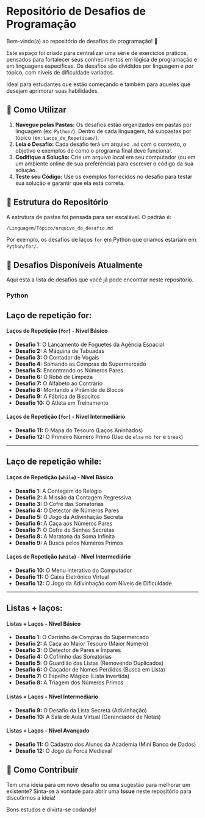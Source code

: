 # Repositório de Desafios de Programação

Bem-vindo(a) ao repositório de desafios de programação! 🚀

Este espaço foi criado para centralizar uma série de exercícios práticos, pensados para fortalecer seus conhecimentos em lógica de programação e em linguagens específicas. Os desafios são divididos por linguagem e por tópico, com níveis de dificuldade variados.

Ideal para estudantes que estão começando e também para aqueles que desejam aprimorar suas habilidades.

## 🎯 Como Utilizar

1.  **Navegue pelas Pastas:** Os desafios estão organizados em pastas por linguagem (ex: `Python/`). Dentro de cada linguagem, há subpastas por tópico (ex: `Lacos_de_Repeticao/`).
2.  **Leia o Desafio:** Cada desafio terá um arquivo `.md` com o contexto, o objetivo e exemplos de como o programa final deve funcionar.
3.  **Codifique a Solução:** Crie um arquivo local em seu computador (ou em um ambiente online de sua preferência) para escrever o código da sua solução.
4.  **Teste seu Código:** Use os exemplos fornecidos no desafio para testar sua solução e garantir que ela está correta.

## 📂 Estrutura do Repositório

A estrutura de pastas foi pensada para ser escalável. O padrão é:

```
/Linguagem/Tópico/arquivo_do_desafio.md
```

Por exemplo, os desafios de laços `for` em Python que criamos estariam em: `Python/for/`.

## 🐍 Desafios Disponíveis Atualmente

Aqui está a lista de desafios que você já pode encontrar neste repositório.

### Python

## Laço de repetição for:

#### Laços de Repetição (`for`) - Nível Básico

* **Desafio 1:** O Lançamento de Foguetes da Agência Espacial
* **Desafio 2:** A Máquina de Tabuadas
* **Desafio 3:** O Contador de Vogais
* **Desafio 4:** Somando as Compras do Supermercado
* **Desafio 5:** Encontrando os Números Pares
* **Desafio 6:** O Robô de Limpeza
* **Desafio 7:** O Alfabeto ao Contrário
* **Desafio 8:** Montando a Pirâmide de Blocos
* **Desafio 9:** A Fábrica de Biscoitos
* **Desafio 10:** O Atleta em Treinamento

#### Laços de Repetição (`for`) - Nível Intermediário

* **Desafio 11:** O Mapa do Tesouro (Laços Aninhados)
* **Desafio 12:** O Primeiro Número Primo (Uso de `else` no `for` e `break`)

---
## Laço de repetição while:

#### Laços de Repetição (`while`) - Nível Básico

* **Desafio 1:** A Contagem do Relógio  
* **Desafio 2:** A Missão da Contagem Regressiva  
* **Desafio 3:** O Cofre das Somatórias  
* **Desafio 4:** O Detector de Números Pares  
* **Desafio 5:** O Jogo da Adivinhação Secreta  
* **Desafio 6:** A Caça aos Números Pares  
* **Desafio 7:** O Cofre de Senhas Secretas  
* **Desafio 8:** A Maratona da Soma Infinita  
* **Desafio 9:** A Busca pelos Números Primos  

#### Laços de Repetição (`while`) - Nível Intermediário

* **Desafio 10:** O Menu Interativo do Computador  
* **Desafio 11:** O Caixa Eletrônico Virtual  
* **Desafio 12:** O Jogo da Adivinhação com Níveis de Dificuldade  

---

## Listas + laços:

#### Listas + Laços - Nível Básico

* **Desafio 1:** O Carrinho de Compras do Supermercado  
* **Desafio 2:** A Caça ao Maior Tesouro (Maior Número)  
* **Desafio 3:** O Detector de Pares e Ímpares  
* **Desafio 4:** O Cofrinho das Somatórias  
* **Desafio 5:** O Guardião das Listas (Removendo Duplicados)  
* **Desafio 6:** O Caçador de Nomes Perdidos (Busca em Lista)  
* **Desafio 7:** O Espelho Mágico (Lista Invertida)  
* **Desafio 8:** A Triagem dos Números Primos  

#### Listas + Laços - Nível Intermediário

* **Desafio 9:** O Desafio da Lista Secreta (Adivinhação)  
* **Desafio 10:** A Sala de Aula Virtual (Gerenciador de Notas)  

#### Listas + Laços - Nível Avançado

* **Desafio 11:** O Cadastro dos Alunos da Academia (Mini Banco de Dados)  
* **Desafio 12:** O Jogo da Forca Medieval  


## 🤝 Como Contribuir

Tem uma ideia para um novo desafio ou uma sugestão para melhorar um existente? Sinta-se à vontade para abrir uma **Issue** neste repositório para discutirmos a ideia!

Bons estudos e divirta-se codando!
